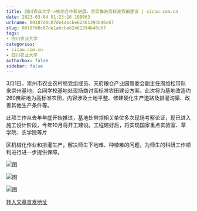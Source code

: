 ```yaml
---
title: 四川农业大学->校地合作新进展，务实推进高标准农田建设 | sicau.com.cn
date: 2023-03-04 01:23:16.108063
urlname: 00187d0c87de1abcbe62461394b46c67
slug: 00187d0c87de1abcbe62461394b46c67
tags: 
- 四川农业大学
categories:
- sicau.com.cn
- 四川农业大学
authorbox: false
sidebar: false
---
```

3月1日，崇州市农业农村局党组成员、天府粮仓产业园管委会副主任周维松带队来崇州基地，会同学校基地处现场商讨高标准农田建设方案。此次将为基地改造约260亩耕地为高标准农田，内容涉及土地平整、修建硬化生产道路及排灌沟渠、改善其他生产条件等。

此项工作从去年年底开始推进，基地处带领相关单位多次现场考察论证，现已进入施工设计阶段，今年10月将开工建设。工程建好后，将实现国家重点实验室、草学院、农学院等片
<!--more-->
区机械化作业和排灌生产，解决师生下地难、种植难的问题，为师生的科研工作顺利进行进一步提供保障。

![图](https://news.sicau.edu.cn/__local/5/B5/63/CD70461391E905A1015933E4EC6_088E21F6_1F6E4C.png)

![图](https://news.sicau.edu.cn/__local/E/33/41/39AF9CF381DB3525E9531BF4D81_BAC17C6C_29479C.png)

![图](https://news.sicau.edu.cn/__local/2/D9/BD/B4BD896191C274E04EB757AF59E_1D2D58D5_1AC801.png)

[转入文章首发地址](https://news.sicau.edu.cn/info/1078/71154.htm)